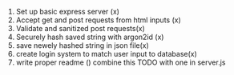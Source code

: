1. Set up basic express server (x)
2. Accept get and post requests from html inputs (x)
3. Validate and sanitized post requests(x)
5. Securely hash saved string with argon2id (x)
6. save newely hashed string in json file(x)
7. create login system to match user input to database(x)
8. write proper readme ()
combine this TODO with one in server.js
